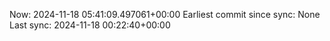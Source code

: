 Now: 2024-11-18 05:41:09.497061+00:00 Earliest commit since sync: None Last sync: 2024-11-18 00:22:40+00:00
